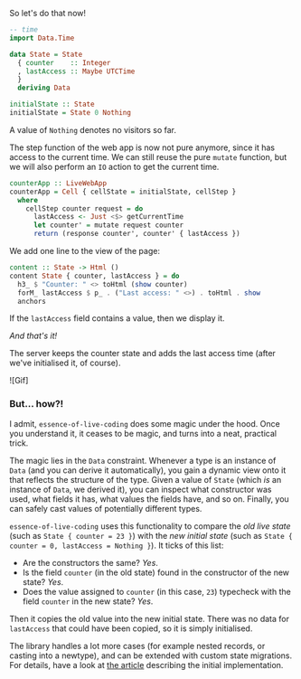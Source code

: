 <!---
```haskell
{-# LANGUAGE DeriveDataTypeable #-}
{-# LANGUAGE NamedFieldPuns #-}
{-# LANGUAGE OverloadedStrings #-}

module Version3 where

-- base
import Control.Monad (forM_)

-- wai
import Network.Wai

-- lucid
import Lucid

-- essence-of-live-coding
import LiveCoding

-- essence-of-live-coding-warp
import LiveCoding.Warp

-- manuelbaerenz-de-blog
import Version0 (LiveWebApp, anchors)
import Version2 ()
```
-->

So let's do that now!

```haskell
-- time
import Data.Time

data State = State
  { counter    :: Integer
  , lastAccess :: Maybe UTCTime
  }
  deriving Data

initialState :: State
initialState = State 0 Nothing
```

A value of `Nothing` denotes no visitors so far.

The step function of the web app is now not pure anymore,
since it has access to the current time.
We can still reuse the pure `mutate` function,
but we will also perform an `IO` action to get the current time.

```haskell
counterApp :: LiveWebApp
counterApp = Cell { cellState = initialState, cellStep }
  where
    cellStep counter request = do
      lastAccess <- Just <$> getCurrentTime
      let counter' = mutate request counter
      return (response counter', counter' { lastAccess })
```

<!---
```haskell
mutate :: Request -> State -> State
mutate request State { counter, lastAccess } = State
  { counter = case pathInfo request of
      ["inc"] -> counter + 1
      ["dec"] -> counter - 1
      _       -> counter
  , lastAccess
  }
```
-->

We add one line to the view of the page:

```haskell
content :: State -> Html ()
content State { counter, lastAccess } = do
  h3_ $ "Counter: " <> toHtml (show counter)
  forM_ lastAccess $ p_ . ("Last access: " <>) . toHtml . show
  anchors
```

<!---
```haskell
pageView :: State -> Html ()
pageView counter = doctypehtml_ $ do
  head_ $ do
    title_ "Counter"
    -- Saves us from clicking the reload button on the browser
    meta_ [httpEquiv_ "refresh", content_ "1; url=/"]
  body_ $ content counter

response :: State -> Response
response = responseLBS status200 [(hContentType, "text/html")] . renderBS . pageView
```
-->

If the `lastAccess` field contains a value, then we display it.

_And that's it!_

The server keeps the counter state and adds the last access time
(after we've initialised it, of course).

![Gif]

### But... how?!

I admit, `essence-of-live-coding` does some magic under the hood.
Once you understand it, it ceases to be magic,
and turns into a neat, practical trick.

The magic lies in the `Data` constraint.
Whenever a type is an instance of `Data`
(and you can derive it automatically),
you gain a dynamic view onto it that reflects the structure of the type.
Given a value of `State` (which _is_ an instance of `Data`, we derived it),
you can inspect what constructor was used,
what fields it has,
what values the fields have,
and so on.
Finally, you can safely cast values of potentially different types.

`essence-of-live-coding` uses this functionality to compare the _old live state_
(such as `State { counter = 23 }`)
with the _new initial state_
(such as `State { counter = 0, lastAccess = Nothing }`).
It ticks of this list:

* Are the constructors the same? _Yes_.
* Is the field `counter` (in the old state)
  found in the constructor of the new state? _Yes_.
* Does the value assigned to `counter` (in this case, `23`)
  typecheck with the field `counter` in the new state? _Yes_.

Then it copies the old value into the new initial state.
There was no data for `lastAccess` that could have been copied,
so it is simply initialised.

The library handles a lot more cases
(for example nested records, or casting into a newtype),
and can be extended with custom state migrations.
For details, have a look at [the article](https://www.manuelbaerenz.de/essence-of-live-coding/EssenceOfLiveCoding.pdf) describing the initial implementation.
